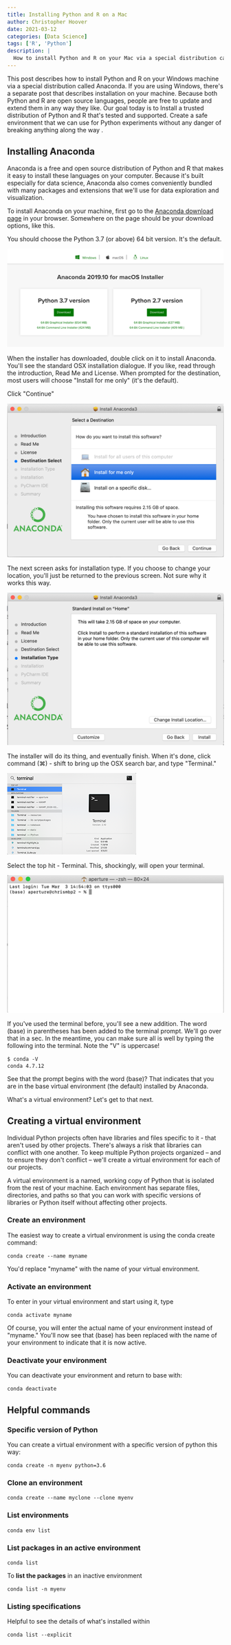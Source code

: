 ```yaml
---
title: Installing Python and R on a Mac
author: Christopher Hoover
date: 2021-03-12
categories: [Data Science]
tags: ['R', 'Python']
description: | 
  How to install Python and R on your Mac via a special distribution called Anaconda.
---
```

This post describes how to install Python and R on your Windows machine via a special distribution called Anaconda. If you are using Windows, there's a separate post that describes installation on your machine.
Because both Python and R are open source languages, people are free to update and extend them in any way they like. Our goal today is to
Install a trusted distribution of Python and R that's tested and supported.
Create a safe environment that we can use for Python experiments without any danger of breaking anything along the way .

## Installing Anaconda
Anaconda is a free and open source distribution of Python and R that makes it easy to install these languages on your computer. Because it's built especially for data science, Anaconda also comes conveniently bundled with many packages and extensions that we'll use for data exploration and visualization.

To install Anaconda on your machine, first go to the [Anaconda download page](https://www.anaconda.com/distribution/) in your browser. Somewhere on the page should be your download options, like this.

You should choose the Python 3.7 (or above) 64 bit version. It's the default.

![](./anacondamacinstall1.png)


When the installer has downloaded, double click on it to install Anaconda. You'll see the standard OSX installation dialogue. If you like, read through the introduction, Read Me and License. When prompted for the destination, most users will choose "Install for me only" (it's the default).

Click "Continue"

![](./anacondamacinstall2.png)

The next screen asks for installation type. If you choose to change your location, you'll just be returned to the previous screen. Not sure why it works this way.

![](./anacondamacinstall4.png)

The installer will do its thing, and eventually finish. When it's done, click command (⌘) - shift to bring up the OSX search bar, and type "Terminal."

![](./anacondamacinstall3.png)

Select the top hit - Terminal. This, shockingly, will open your terminal.

![](./anacondamacinstall5.png)

If you've used the terminal before, you'll see a new addition. The word (base) in parentheses has been added to the terminal prompt. We'll go over that in a sec. In the meantime, you can make sure all is well by typing the following into the terminal. Note the "V" is uppercase!

```
$ conda -V
conda 4.7.12
```

See that the prompt begins with the word (base)? That indicates that you are in the base virtual environment (the default) installed by Anaconda.

What's a virtual environment? Let's get to that next.

## Creating a virtual environment
Individual Python projects often have libraries and files specific to it - that aren't used by other projects. There's always a risk that libraries can conflict with one another. To keep multiple Python projects organized – and to ensure they don't conflict – we'll create a virtual environment for each of our projects.

A virtual environment is a named, working copy of Python that is isolated from the rest of your machine. Each environment has separate files, directories, and paths so that you can work with specific versions of libraries or Python itself without affecting other projects.

### Create an environment

The easiest way to create a virtual environment is using the conda create command:

```
conda create --name myname
```

You'd replace "myname" with the name of your virtual environment.

### Activate an environment
To enter in your virtual environment and start using it, type

```
conda activate myname
```

Of course, you will enter the actual name of your environment instead of "myname." You'll now see that (base) has been replaced with the name of your environment to indicate that it is now active.

### Deactivate your environment

You can deactivate your environment and return to base with:
```
conda deactivate
```

## Helpful commands

### Specific version of Python
You can create a virtual environment with a specific version of python this way:

```
conda create -n myenv python=3.6
```

### Clone an environment

```
conda create --name myclone --clone myenv
```


### List environments
```
conda env list
```


### List packages in an active environment
```
conda list
```

To **list the packages** in an inactive environment
```
conda list -n myenv
```

### Listing specifications
Helpful to see the details of what's installed within

```
conda list --explicit
```
